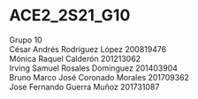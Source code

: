 # ACE2_2S21_G10
Grupo 10  
César Andrés Rodríguez López 200819476  
Mónica Raquel Calderón 201213062  
Irving Samuel Rosales Dominguez 201403904  
Bruno Marco José Coronado Morales 201709362  
Jose Fernando Guerra Muñoz  201731087  
